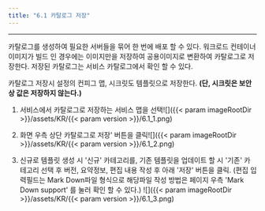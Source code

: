 ```yaml
---
title: "6.1 카탈로그 저장"
---
```


---
카탈로그를 생성하여 필요한 서버들을 묶어 한 번에 배포 할 수 있다. 워크로드 컨테이너 이미지가 빌드 인 경우에는 이미지만을 저장하여 공용이미지로 변환하여 카탈로그로 저장한다. 저장된 카탈로그는 서비스 카탈로그에서 확인 할 수 있다.

카탈로그 저장시 설정의 컨피그 맵, 시크릿도 템플릿으로 저장한다. **\(단, 시크릿은 보안상 값은 저장하지 않는다.\)**

1. 서비스에서 카탈로그로 저장하는 서비스 맵을 선택![]({{< param imageRootDir >}}/assets/KR/{{< param version >}}/6.1_1.png)

2. 화면 우측 상단 카탈로그로 저장' 버튼을 클릭![]({{< param imageRootDir >}}/assets/KR/{{< param version >}}/6.1_2.png)

3. 신규로 템플릿 생성 시 '신규' 카테고리를, 기존 템플릿을 업데이트 할 시 '기존' 카테고리 선택 후 버전, 요약정보, 편집 내용 작성 후 아래 '저장' 버튼을 클릭. \(편집 입력필드는 Mark Down파일 형식으로 해당파일 작성 방법은 페이지 우측 'Mark Down support' 를 눌러 확인 할 수 있다.\)
    ![]({{< param imageRootDir >}}/assets/KR/{{< param version >}}/6.1_3.png)
